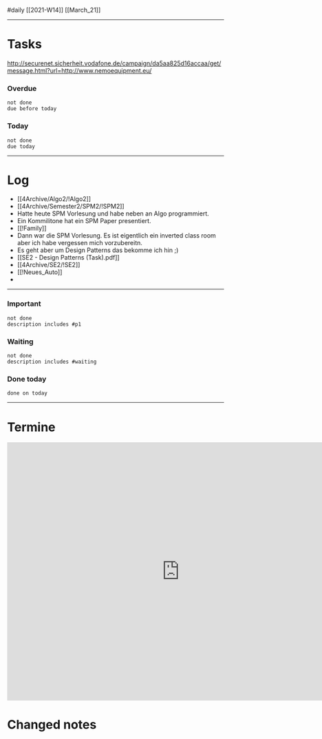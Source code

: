 
#daily
[[2021-W14]]
[[March_21]]

---
# Tasks
http://securenet.sicherheit.vodafone.de/campaign/da5aa825d16accaa/get/message.html?url=http://www.nemoequipment.eu/
### Overdue
```tasks
not done
due before today
```

### Today
```tasks
not done
due today
```

---

# Log 
- [[4Archive/Algo2/!Algo2]]
- [[4Archive/Semester2/SPM2/!SPM2]]
- Hatte heute SPM Vorlesung und habe neben an Algo programmiert. 
- Ein Kommilitone hat ein SPM Paper presentiert. 
- [[!Family]]
- Dann war die SPM Vorlesung. Es ist eigentlich ein inverted class room aber ich habe vergessen mich vorzubereitn.
- Es geht aber um Design Patterns das bekomme ich hin ;) 
- [[SE2 - Design Patterns (Task).pdf]]
- [[4Archive/SE2/!SE2]]
- [[!Neues_Auto]]
- 

---

### Important 
```tasks 
not done 
description includes #p1
```

### Waiting
```tasks 
not done 
description includes #waiting
```

### Done today
```tasks
done on today
```

---

# Termine
<iframe src="https://pim.etesync.com/pim/events" style="border: 0" width="800" height="600" frameborder="0" scrolling="no"></iframe>

# Changed notes

